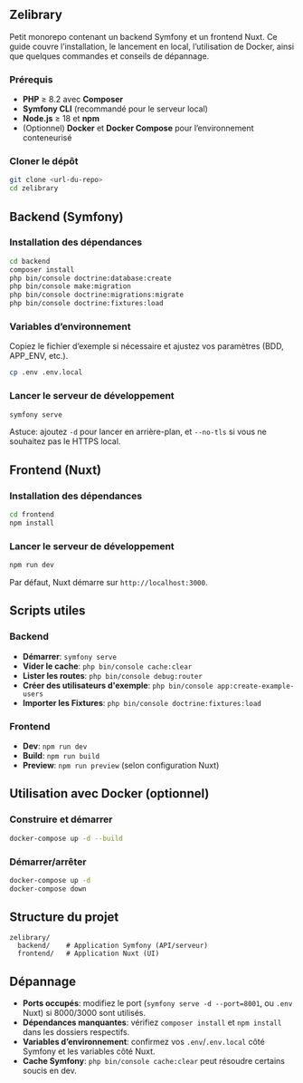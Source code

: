 ## Zelibrary

Petit monorepo contenant un backend Symfony et un frontend Nuxt. Ce guide couvre l’installation, le lancement en local, l’utilisation de Docker, ainsi que quelques commandes et conseils de dépannage.

### Prérequis
- **PHP** ≥ 8.2 avec **Composer**
- **Symfony CLI** (recommandé pour le serveur local)
- **Node.js** ≥ 18 et **npm**
- (Optionnel) **Docker** et **Docker Compose** pour l’environnement conteneurisé

### Cloner le dépôt
```bash
git clone <url-du-repo>
cd zelibrary
```

## Backend (Symfony)

### Installation des dépendances
```bash
cd backend
composer install
php bin/console doctrine:database:create
php bin/console make:migration
php bin/console doctrine:migrations:migrate
php bin/console doctrine:fixtures:load
```

### Variables d’environnement
Copiez le fichier d’exemple si nécessaire et ajustez vos paramètres (BDD, APP_ENV, etc.).
```bash
cp .env .env.local
```

### Lancer le serveur de développement
```bash
symfony serve
```
Astuce: ajoutez `-d` pour lancer en arrière-plan, et `--no-tls` si vous ne souhaitez pas le HTTPS local.

## Frontend (Nuxt)

### Installation des dépendances
```bash
cd frontend
npm install
```

### Lancer le serveur de développement
```bash
npm run dev
```
Par défaut, Nuxt démarre sur `http://localhost:3000`.

## Scripts utiles

### Backend
- **Démarrer**: `symfony serve`
- **Vider le cache**: `php bin/console cache:clear`
- **Lister les routes**: `php bin/console debug:router`
- **Créer des utilisateurs d'exemple**: `php bin/console app:create-example-users`
- **Importer les Fixtures**: `php bin/console doctrine:fixtures:load`

### Frontend
- **Dev**: `npm run dev`
- **Build**: `npm run build`
- **Preview**: `npm run preview` (selon configuration Nuxt)

## Utilisation avec Docker (optionnel)

### Construire et démarrer
```bash
docker-compose up -d --build
```

### Démarrer/arrêter
```bash
docker-compose up -d
docker-compose down
```

## Structure du projet
```text
zelibrary/
  backend/    # Application Symfony (API/serveur)
  frontend/   # Application Nuxt (UI)
```

## Dépannage
- **Ports occupés**: modifiez le port (`symfony serve -d --port=8001`, ou `.env` Nuxt) si 8000/3000 sont utilisés.
- **Dépendances manquantes**: vérifiez `composer install` et `npm install` dans les dossiers respectifs.
- **Variables d’environnement**: confirmez vos `.env`/`.env.local` côté Symfony et les variables côté Nuxt.
- **Cache Symfony**: `php bin/console cache:clear` peut résoudre certains soucis en dev.
